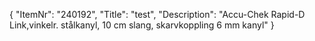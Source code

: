 {
  "ItemNr": "240192",
  "Title": "test",
  "Description": "Accu-Chek Rapid-D Link,vinkelr. stålkanyl, 10 cm slang, skarvkoppling 6 mm kanyl"
}